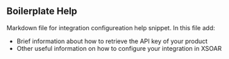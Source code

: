 ## Boilerplate Help

Markdown file for integration configureation help snippet. In this file add:
- Brief information about how to retrieve the API key of your product
- Other useful information on how to configure your integration in XSOAR

